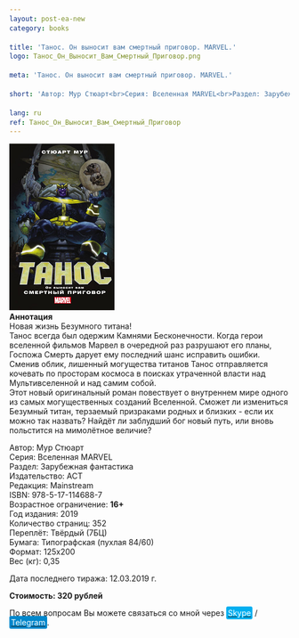 ```yaml
---
layout: post-ea-new
category: books

title: 'Танос. Он выносит вам смертный приговор. MARVEL.'
logo: Танос_Он_Выносит_Вам_Смертный_Приговор.png

meta: 'Танос. Он выносит вам смертный приговор. MARVEL.'

short: 'Автор: Мур Стюарт<br>Серия: Вселенная MARVEL<br>Раздел: Зарубежная фантастика<br>Издательство: АСТ<br>Редакция: Mainstream<br>ISBN: 978-5-17-114688-7<br>Возрастное ограничение: 16+'

lang: ru
ref: Танос_Он_Выносит_Вам_Смертный_Приговор
---
```


<a data-fancybox="gallery" href="/img/books/Танос_Он_Выносит_Вам_Смертный_Приговор.png"><img src="/img/books/Танос_Он_Выносит_Вам_Смертный_Приговор.png" alt=""></a>  
**Аннотация**  
Новая жизнь Безумного титана!  
Танос всегда был одержим Камнями Бесконечности. Когда герои вселенной фильмов Марвел в очередной раз разрушают его планы, Госпожа Смерть дарует ему последний шанс исправить ошибки. Сменив облик, лишенный могущества титанов Танос отправляется кочевать по просторам космоса в поисках утраченной власти над Мультивселенной и над самим собой.  
Этот новый оригинальный роман повествует о внутреннем мире одного из самых могущественных созданий Вселенной. Сможет ли измениться Безумный титан, терзаемый призраками родных и близких - если их можно так назвать? Найдёт ли заблудший бог новый путь, или вновь польстится на мимолётное величие?

Автор: Мур Стюарт  
Серия: Вселенная MARVEL  
Раздел: Зарубежная фантастика  
Издательство: АСТ  
Редакция: Mainstream  
ISBN: 978-5-17-114688-7  
Возрастное ограничение: **16+**  
Год издания: 2019  
Количество страниц: 352  
Переплёт: Твёрдый  (7БЦ)  
Бумага: Типографская (пухлая 84/60)  
Формат: 125х200  
Вес (кг): 0,35

Дата последнего тиража:	12.03.2019 г.

**Стоимость: 320 рублей**

По всем вопросам Вы можете связаться со мной через <a href="skype:chutkoy89?call" target="_blank"><span style="background-color:#00aff0; color:white; padding:3px; border-radius: 3px">Skype</span></a> / <a href="https://t.me/chutkoy" target="_blank"><span style="background-color:#0088cc; color:white; padding:3px; border-radius: 3px">Telegram</span></a>.